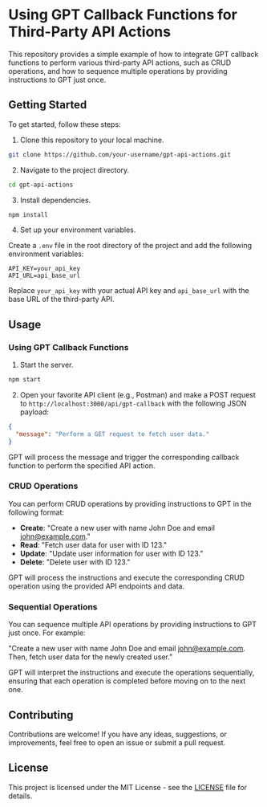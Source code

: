 # Using GPT Callback Functions for Third-Party API Actions

This repository provides a simple example of how to integrate GPT callback functions to perform various third-party API actions, such as CRUD operations, and how to sequence multiple operations by providing instructions to GPT just once.

## Getting Started

To get started, follow these steps:

1. Clone this repository to your local machine.

```bash
git clone https://github.com/your-username/gpt-api-actions.git
```

2. Navigate to the project directory.

```bash
cd gpt-api-actions
```

3. Install dependencies.

```bash
npm install
```

4. Set up your environment variables.

Create a `.env` file in the root directory of the project and add the following environment variables:

```env
API_KEY=your_api_key
API_URL=api_base_url
```

Replace `your_api_key` with your actual API key and `api_base_url` with the base URL of the third-party API.

## Usage

### Using GPT Callback Functions

1. Start the server.

```bash
npm start
```

2. Open your favorite API client (e.g., Postman) and make a POST request to `http://localhost:3000/api/gpt-callback` with the following JSON payload:

```json
{
  "message": "Perform a GET request to fetch user data."
}
```

GPT will process the message and trigger the corresponding callback function to perform the specified API action.

### CRUD Operations

You can perform CRUD operations by providing instructions to GPT in the following format:

- **Create**: "Create a new user with name John Doe and email john@example.com."
- **Read**: "Fetch user data for user with ID 123."
- **Update**: "Update user information for user with ID 123."
- **Delete**: "Delete user with ID 123."

GPT will process the instructions and execute the corresponding CRUD operation using the provided API endpoints and data.

### Sequential Operations

You can sequence multiple API operations by providing instructions to GPT just once. For example:

"Create a new user with name John Doe and email john@example.com. Then, fetch user data for the newly created user."

GPT will interpret the instructions and execute the operations sequentially, ensuring that each operation is completed before moving on to the next one.

## Contributing

Contributions are welcome! If you have any ideas, suggestions, or improvements, feel free to open an issue or submit a pull request.

## License

This project is licensed under the MIT License - see the [LICENSE](LICENSE) file for details.
